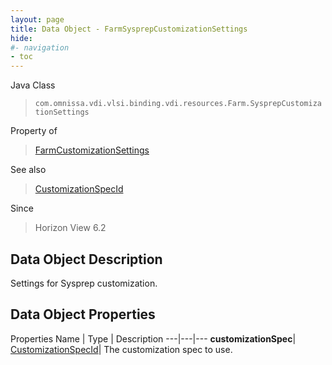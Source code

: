 ```yaml
---
layout: page
title: Data Object - FarmSysprepCustomizationSettings
hide:
#- navigation
- toc
---
```






Java Class
> `com.omnissa.vdi.vlsi.binding.vdi.resources.Farm.SysprepCustomizationSettings`

Property of
> [FarmCustomizationSettings](vdi.resources.Farm.CustomizationSettings.md#field_detail)

See also
> [CustomizationSpecId](vdi.entity.CustomizationSpecId.md)

Since
> Horizon View 6.2


## Data Object Description

Settings for Sysprep customization.

## Data Object Properties
Properties
Name |  Type |  Description
---|---|---
**customizationSpec**| [CustomizationSpecId](vdi.entity.CustomizationSpecId.md)|  The customization spec to use.


 

